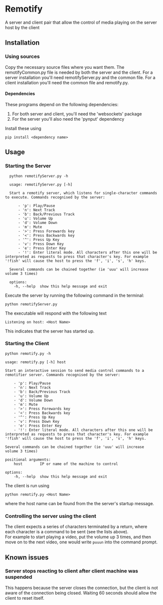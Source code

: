 # Remotify
A server and client pair that allow the control of media playing on the server host by the client


## Installation
### Using sources
Copy the necessary source files where you want them. The remotifyCommon.py file is needed by both the server and the client. For a server installation you'll need remotifyServer.py and the common file. For a client installation you'll need the common file and remotify.py.
#### Dependencies
These programs depend on the following dependencies:    
1. For both server and client, you'll need the 'websockets' package
2. For the server you'll also need the 'pynput' dependency

Install these using
    
    pip install <dependency name>

## Usage
### Starting the Server

      python remotifyServer.py -h

      usage: remotifyServer.py [-h]

      Start a remotify server, which listens for single-character commands to execute. Commands recognised by the server:

          - 'p': Play/Pause
          - 'n': Next Track
          - 'b': Back/Previous Track
          - 'u': Volume Up
          - 'd': Volume Down
          - 'm': Mute
          - '>': Press Forewards key
          - '<': Press Backwards key
          - '^': Press Up Key
          - 'v': Press Down Key
          - 'e': Press Enter Key
          - '!': Enter literal mode. All characters after this one will be interpreted as requests to press that character's key. For example '!fish' will cause the host to press the 'f', 'i', 's', 'h' keys.

      Several commands can be chained together (ie 'uuu' will increase volume 3 times)

      options:
        -h, --help  show this help message and exit

Execute the server by running the following command in the terminal:

    python remotifyServer.py

The executable will respond with the following text

    Listening on host: <Host Name>

This indicates that the server has started up.

### Starting the Client

    python remotify.py -h

    usage: remotify.py [-h] host

    Start an interactive session to send media control commands to a remotifier server. Commands recognised by the server:

        - 'p': Play/Pause
        - 'n': Next Track
        - 'b': Back/Previous Track
        - 'u': Volume Up
        - 'd': Volume Down
        - 'm': Mute
        - '>': Press Forewards key
        - '<': Press Backwards key
        - '^': Press Up Key
        - 'v': Press Down Key
        - 'e': Press Enter Key
        - '!': Enter literal mode. All characters after this one will be interpreted as requests to press that character's key. For example '!fish' will cause the host to press the 'f', 'i', 's', 'h' keys.

    Several commands can be chained together (ie 'uuu' will increase volume 3 times)

    positional arguments:
        host        IP or name of the machine to control

    options:
        -h, --help  show this help message and exit

The client is run using
    
    python remotify.py <Host Name>

where the host name can be found from the the server's startup message.

### Controlling the server using the client

The client expects a series of characters terminated by a return, where each character is a command to be sent (see the lists above).   
For example to start playing a video, put the volume up 3 times, and then move on to the next video, one would write `puuun` into the command prompt.

## Known issues
### Server stops reacting to client after client machine was suspended
This happens because the server closes the connection, but the client is not aware of the connection being closed. Waiting 60 seconds should allow the client to reset itself.

    